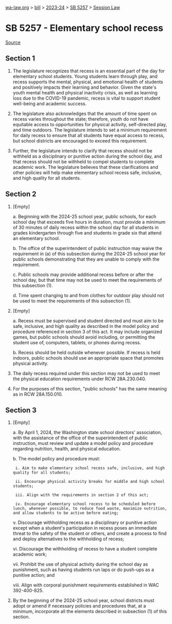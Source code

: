 [wa-law.org](/) > [bill](/bill/) > [2023-24](/bill/2023-24/) > [SB 5257](/bill/2023-24/sb/5257/) > [Session Law](/bill/2023-24/sb/5257/S.SL/)

# SB 5257 - Elementary school recess

[Source](http://lawfilesext.leg.wa.gov/biennium/2023-24/Pdf/Bills/Session%20Laws/Senate/5257-S.SL.pdf)

## Section 1
1. The legislature recognizes that recess is an essential part of the day for elementary school students. Young students learn through play, and recess supports the mental, physical, and emotional health of students and positively impacts their learning and behavior. Given the state's youth mental health and physical inactivity crisis, as well as learning loss due to the COVID-19 pandemic, recess is vital to support student well-being and academic success.

2. The legislature also acknowledges that the amount of time spent on recess varies throughout the state; therefore, youth do not have equitable access to opportunities for physical activity, self-directed play, and time outdoors. The legislature intends to set a minimum requirement for daily recess to ensure that all students have equal access to recess, but school districts are encouraged to exceed this requirement.

3. Further, the legislature intends to clarify that recess should not be withheld as a disciplinary or punitive action during the school day, and that recess should not be withheld to compel students to complete academic work. The legislature believes that these clarifications and other policies will help make elementary school recess safe, inclusive, and high quality for all students.

## Section 2
1. [Empty]

    a. Beginning with the 2024-25 school year, public schools, for each school day that exceeds five hours in duration, must provide a minimum of 30 minutes of daily recess within the school day for all students in grades kindergarten through five and students in grade six that attend an elementary school.

    b. The office of the superintendent of public instruction may waive the requirement in (a) of this subsection during the 2024-25 school year for public schools demonstrating that they are unable to comply with the requirement.

    c. Public schools may provide additional recess before or after the school day, but that time may not be used to meet the requirements of this subsection (1).

    d. Time spent changing to and from clothes for outdoor play should not be used to meet the requirements of this subsection (1).

2. [Empty]

    a. Recess must be supervised and student directed and must aim to be safe, inclusive, and high quality as described in the model policy and procedure referenced in section 3 of this act. It may include organized games, but public schools should avoid including, or permitting the student use of, computers, tablets, or phones during recess.

    b. Recess should be held outside whenever possible. If recess is held indoors, public schools should use an appropriate space that promotes physical activity.

3. The daily recess required under this section may not be used to meet the physical education requirements under RCW 28A.230.040.

4. For the purposes of this section, "public schools" has the same meaning as in RCW 28A.150.010.

## Section 3
1. [Empty]

    a. By April 1, 2024, the Washington state school directors' association, with the assistance of the office of the superintendent of public instruction, must review and update a model policy and procedure regarding nutrition, health, and physical education.

    b. The model policy and procedure must:

        i. Aim to make elementary school recess safe, inclusive, and high quality for all students;

        ii. Encourage physical activity breaks for middle and high school students;

        iii. Align with the requirements in section 2 of this act;

        iv. Encourage elementary school recess to be scheduled before lunch, whenever possible, to reduce food waste, maximize nutrition, and allow students to be active before eating;

    v. Discourage withholding recess as a disciplinary or punitive action except when a student's participation in recess poses an immediate threat to the safety of the student or others, and create a process to find and deploy alternatives to the withholding of recess;

    vi. Discourage the withholding of recess to have a student complete academic work;

    vii. Prohibit the use of physical activity during the school day as punishment, such as having students run laps or do push-ups as a punitive action; and

    viii. Align with corporal punishment requirements established in WAC 392-400-825.

2. By the beginning of the 2024-25 school year, school districts must adopt or amend if necessary policies and procedures that, at a minimum, incorporate all the elements described in subsection (1) of this section.
